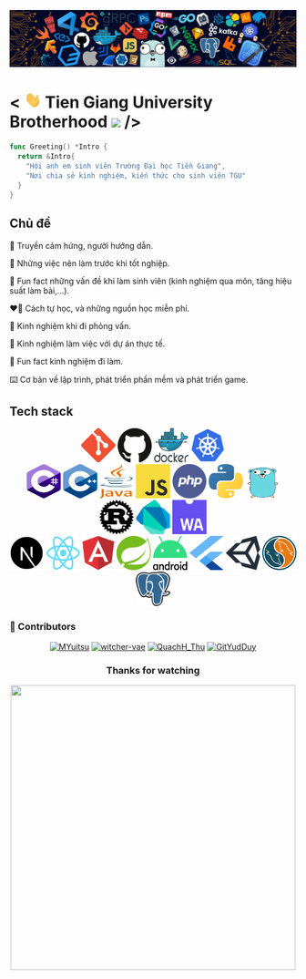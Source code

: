 ![](./img/header_.png)

<h1>< <img src="https://raw.githubusercontent.com/ABSphreak/ABSphreak/master/gifs/Hi.gif" width="30px"> Tien Giang University Brotherhood <img src="https://media.giphy.com/media/LnQjpWaON8nhr21vNW/giphy.gif" width="40"> /> </h1>

```Go
func Greeting() *Intro {
  return &Intro{
    "Hội anh em sinh viên Trường Đại học Tiền Giang",
    "Nơi chia sẻ kinh nghiệm, kiến thức cho sinh viên TGU"
  }
}
```

## Chủ đề

:seedling: Truyền cảm hứng, người hướng dẫn.

:thought_balloon: Những việc nên làm trước khi tốt nghiệp.

:runner: Fun fact những vấn đề khi làm sinh viên (kinh nghiệm qua môn, tăng hiệu suất làm bài,...).

:heart_on_fire: Cách tự học, và những nguồn học miễn phí.

:100: Kinh nghiệm khi đi phỏng vấn.

:dizzy: Kinh nghiệm làm việc với dự án thực tế.

:convenience_store: Fun fact kinh nghiệm đi làm.

:keyboard: Cơ bản về lập trình, phát triển phần mềm và phát triển game.


## Tech stack

<div align="center">

<img src="./img/logos/git.png" height="60" width="60">
<img src="./img/logos/github.svg" height="60" width="60">
<img src="./img/logos/docker.svg" height="60" width="60">
<img src="./img/logos/kubernets.svg" height="60" width="60">

<br>

<img src="./img/logos/c-shape.svg" height="60" width="60">
<img src="./img/logos/c++.png" height="60" width="60">
<img src="./img/logos/java.svg" height="60" width="60">
<img src="./img/logos/JS.png" height="60" width="60">
<img src="./img/logos/php.png" height="60" width="60">
<img src="./img/logos/python.png" height="60" width="60">
<img src="./img/logos/go.svg" height="60" width="60">
<img src="./img/logos/rust.svg" height="60" width="60">
<img src="./img/logos/dart.svg" height="60" width="60">
<img src="./img/logos/webassembly.svg" height="60" width="60">

<br>

<img src="./img/logos/next.png" height="60" width="60">
<img src="./img/logos/react.png" height="60" width="60">
<img height="60" src="./img/logos/angular.svg">
<img src="./img/logos/spring.svg" height="60" width="60">
<img src="./img/logos/android.png" height="60" width="60">
<img src="./img/logos/flutter.svg" height="60" width="60">
<img src="./img/logos/unity.svg" height="60" width="60">
<img src="./img/logos/sql.png" height="60" width="60">
<img src="./img/logos/postgres.png" height="60" width="60">

</div>

### :gem: Contributors

<p align='center'>
 <a href="https://github.com/MYuitsu"><img src="https://avatars.githubusercontent.com/u/25175696" alt ="MYuitsu" title="Nguyen Thai Duy" with="75" height="75" /></a>
 <a href="https://github.com/witcher-vae"><img src="https://avatars.githubusercontent.com/u/44874068" alt ="witcher-vae" title="Dang Huu Loc" with="75" height="75" /></a>
 <a href="https://github.com/NTAnh-Thu"><img src="https://avatars.githubusercontent.com/u/94220054" alt ="QuachH_Thu" title="Quach Hong Thu" with="75" height="75" /></a>
 <a href="https://github.com/GitYudDuy"><img src="https://avatars.githubusercontent.com/u/91514712?v=4" alt ="GitYudDuy" title="Tuan Duy" with="75" height="75" /></a>
</p>

<h3 align='center'>Thanks for watching</h3>
<p align='center'>
<img height='500' width='500' align='center' src="https://raw.githubusercontent.com/aniketsingh98571/Web_Development/master/programming.gif"></p>